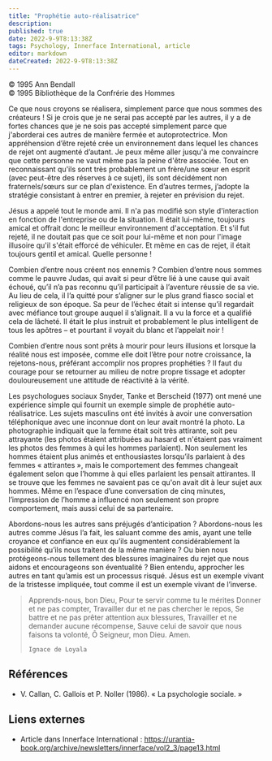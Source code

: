```yaml
---
title: "Prophétie auto-réalisatrice"
description: 
published: true
date: 2022-9-9T8:13:38Z
tags: Psychology, Innerface International, article
editor: markdown
dateCreated: 2022-9-9T8:13:38Z
---
```


<p class="v-card v-sheet theme--light gray lighten-3 px-2">© 1995 Ann Bendall<br>© 1995 Bibliothèque de la Confrérie des Hommes</p>


Ce que nous croyons se réalisera, simplement parce que nous sommes des créateurs ! Si je crois que je ne serai pas accepté par les autres, il y a de fortes chances que je ne sois pas accepté simplement parce que j'aborderai ces autres de manière fermée et autoprotectrice. Mon appréhension d’être rejeté crée un environnement dans lequel les chances de rejet ont augmenté d’autant. Je peux même aller jusqu'à me convaincre que cette personne ne vaut même pas la peine d'être associée. Tout en reconnaissant qu'ils sont très probablement un frère/une sœur en esprit (avec peut-être des réserves à ce sujet), ils sont décidément non fraternels/sœurs sur ce plan d'existence. En d’autres termes, j’adopte la stratégie consistant à entrer en premier, à rejeter en prévision du rejet.

Jésus a appelé tout le monde ami. Il n'a pas modifié son style d'interaction en fonction de l'entreprise ou de la situation. Il était lui-même, toujours amical et offrait donc le meilleur environnement d'acceptation. Et s'il fut rejeté, il ne doutait pas que ce soit pour lui-même et non pour l'image illusoire qu'il s'était efforcé de véhiculer. Et même en cas de rejet, il était toujours gentil et amical. Quelle personne !

Combien d’entre nous créent nos ennemis ? Combien d’entre nous sommes comme le pauvre Judas, qui avait si peur d’être lié à une cause qui avait échoué, qu’il n’a pas reconnu qu’il participait à l’aventure réussie de sa vie. Au lieu de cela, il l’a quitté pour s’aligner sur le plus grand fiasco social et religieux de son époque. Sa peur de l’échec était si intense qu’il regardait avec méfiance tout groupe auquel il s’alignait. Il a vu la force et a qualifié cela de lâcheté. Il était le plus instruit et probablement le plus intelligent de tous les apôtres – et pourtant il voyait du blanc et l’appelait noir !

Combien d’entre nous sont prêts à mourir pour leurs illusions et lorsque la réalité nous est imposée, comme elle doit l’être pour notre croissance, la rejetons-nous, préférant accomplir nos propres prophéties ? Il faut du courage pour se retourner au milieu de notre propre tissage et adopter douloureusement une attitude de réactivité à la vérité.

Les psychologues sociaux Snyder, Tanke et Berscheid (1977) ont mené une expérience simple qui fournit un exemple simple de prophétie auto-réalisatrice. Les sujets masculins ont été invités à avoir une conversation téléphonique avec une inconnue dont on leur avait montré la photo. La photographie indiquait que la femme était soit très attirante, soit peu attrayante (les photos étaient attribuées au hasard et n'étaient pas vraiment les photos des femmes à qui les hommes parlaient). Non seulement les hommes étaient plus animés et enthousiastes lorsqu’ils parlaient à des femmes « attirantes », mais le comportement des femmes changeait également selon que l’homme à qui elles parlaient les pensait attirantes. Il se trouve que les femmes ne savaient pas ce qu'on avait dit à leur sujet aux hommes. Même en l’espace d’une conversation de cinq minutes, l’impression de l’homme a influencé non seulement son propre comportement, mais aussi celui de sa partenaire.

Abordons-nous les autres sans préjugés d’anticipation ? Abordons-nous les autres comme Jésus l’a fait, les saluant comme des amis, ayant une telle croyance et confiance en eux qu’ils augmentent considérablement la possibilité qu’ils nous traitent de la même manière ? Ou bien nous protégeons-nous tellement des blessures imaginaires du rejet que nous aidons et encourageons son éventualité ? Bien entendu, approcher les autres en tant qu’amis est un processus risqué. Jésus est un exemple vivant de la tristesse impliquée, tout comme il est un exemple vivant de l’inverse.

> Apprends-nous, bon Dieu,
> Pour te servir comme tu le mérites
> Donner et ne pas compter,
> Travailler dur et ne pas chercher le repos,
> Se battre et ne pas prêter attention aux blessures,
> Travailler et ne demander aucune récompense,
> Sauve celui de savoir que nous faisons ta volonté,
> Ô Seigneur, mon Dieu. Amen.
>
>     Ignace de Loyala

## Références

- V. Callan, C. Gallois et P. Noller (1986). « La psychologie sociale. »

## Liens externes

- Article dans Innerface International : https://urantia-book.org/archive/newsletters/innerface/vol2_3/page13.html




